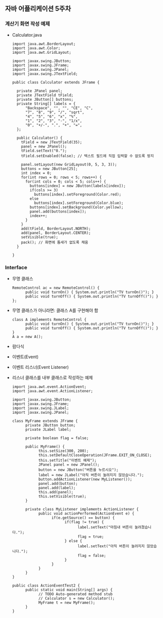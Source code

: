 ## 자바 어플리케이션 5주차

### 계산기 화면 작성 예제
* Calculator.java

      import java.awt.BorderLayout;
      import java.awt.Color;
      import java.awt.GridLayout;

      import javax.swing.JButton;
      import javax.swing.JFrame;
      import javax.swing.JPanel;
      import javax.swing.JTextField;

      public class Calculator extends JFrame {

        private JPanel panel;
        private JTextField tField;
        private JButton[] buttons;
        private String[] labels = {
            "Backspace", "", "", "CE", "C",
            "7", "8", "9", "/", "sqrt",
            "4", "5", "6", "x", "%", 
            "1", "2", "3", "-", "1/x", 
            "0", "+/-", ".", "+", "=",
        };

        public Calculator() {
          tField = new JTextField(35);
          panel = new JPanel();
          tField.setText("0.");
          tField.setEnabled(false); // 텍스트 필드에 직접 입력할 수 없도록 방지

          panel.setLayout(new GridLayout(0, 5, 3, 3));
          buttons = new JButton[25];
          int index = 0;
          for(int rows = 0; rows < 5; rows++) {
            for(int cols = 0; cols < 5; cols++) {
              buttons[index] = new JButton(labels[index]);
              if(cols >= 3)
                buttons[index].setForeground(Color.red);
              else
                buttons[index].setForeground(Color.blue);
              buttons[index].setBackground(Color.yellow);
              panel.add(buttons[index]);
              index++;
            }
          }
          add(tField, BorderLayout.NORTH);
          add(panel, BorderLayout.CENTER);
          setVisible(true);
          pack(); // 화면에 틈새가 없도록 채움
        }

      }

### Interface
* 무명 클래스

      RemoteControl ac = new RemoteControl() {
            public void turnOn() { System.out.println("TV turnOn()"); }
            public void turnOff() { System.out.println("TV turnOff()"); }
      };

* 무명 클래스가 아니라면: 클래스 A를 구현해야 함

      class A implements RemoteControl {
            public void turnOn() { System.out.println("TV turnOn()"); }
            public void turnOff() { System.out.println("TV turnOff()"); }
      }
      A a = new A();
      
* 람다식


* 이벤트(Event)
* 이벤트 리스너(Event Listener)

* 리스너 클래스를 내부 클래스로 작성하는 예제

      import java.awt.event.ActionEvent;
      import java.awt.event.ActionListener;

      import javax.swing.JButton;
      import javax.swing.JFrame;
      import javax.swing.JLabel;
      import javax.swing.JPanel;

      class MyFrame extends JFrame {
            private JButton button;
            private JLabel label;

            private boolean flag = false;

            public MyFrame() {
                  this.setSize(300, 200);
                  this.setDefaultCloseOperation(JFrame.EXIT_ON_CLOSE);
                  this.setTitle("이벤트 예제");
                  JPanel panel = new JPanel();
                  button = new JButton("버튼을 누르시오");
                  label = new JLabel("아직 버튼이 눌려지지 않았습니다.");
                  button.addActionListener(new MyListener());
                  panel.add(button);
                  panel.add(label);
                  this.add(panel);
                  this.setVisible(true);
            }

            private class MyListener implements ActionListener {
                  public void actionPerformed(ActionEvent e) {
                        if(e.getSource() == button) {
                              if(flag != true) {
                                    label.setText("마침내 버튼이 눌려졌습니다.");
                                    flag = true;
                              } else {
                                    label.setText("아직 버튼이 눌려지지 않았습니다.");
                                    flag = false;
                              }				
                        }
                  }
            }
      }

      public class ActionEventTest2 {
            public static void main(String[] args) {
                  // TODO Auto-generated method stub
                  // Calculator s = new Calculator();
                  MyFrame t = new MyFrame();
            }
      }
